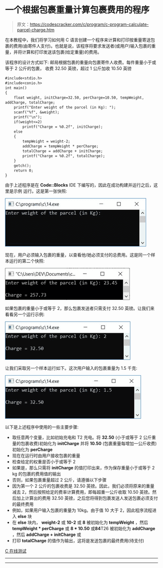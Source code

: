# 一个根据包裹重量计算包裹费用的程序

> 原文：<https://codescracker.com/c/program/c-program-calculate-parcel-charge.htm>

在本教程中，我们将学习如何用 C 语言创建一个程序来计算和打印按重量寄送包裹的费用(由寄件人支付)。也就是说，该程序将要求发送者(或用户)输入包裹的重量，并将计算和打印发送该包裹(给定重量)的费用。

该程序的设计方式如下:
邮局根据包裹的重量向包裹寄件人收费。每件重量小于或等于 2 公斤的包裹， 收费 32.50 英镑，超过 1 公斤加收 10.50 英镑

```
#include<stdio.h>
#include<conio.h>
int main()
{
    float weight, initCharge=32.50, perCharge=10.50, tempWeight, addCharge, totalCharge;
    printf("Enter weight of the parcel (in Kg): ");
    scanf("%f", &weight);
    printf("\n");
    if(weight<=2)
        printf("Charge = %0.2f", initCharge);
    else
    {
        tempWeight = weight-2;
        addCharge = tempWeight * perCharge;
        totalCharge = addCharge + initCharge;
        printf("Charge = %0.2f", totalCharge);
    }
    getch();
    return 0;
}
```

由于上述程序是在 **Code::Blocks** IDE 下编写的，因此在成功构建并运行之后，这里是示例 运行。这是第一张快照:

![c program calculate parcel charge](img/b8d689d3b02a67d87f3074950cfcc15f.png)

现在，用户必须输入包裹的重量，以查看他/她必须支付的总费用。这是同一个样本运行的第二个快照:

![print parcel charge c program](img/cd3937c0c6bc64b730ae49238edbe444.png)

如果包裹的重量小于或等于 2，那么包裹发送者只需支付 32.50 英镑。让我们来看看另一个运行示例:

![c program print parcel charge](img/b5abf88fd9bd9406849c53071192082d.png)

让我们采取另一个样本运行如下。这次用户输入的包裹重量为 1.5 千克:

![c program parcel charge with parcel weight](img/462faa8d45d9793fbf709aa27c462369.png)

以下是上述程序中使用的一些主要步骤:

*   取任意两个变量，比如初始充电和 T2 充电。将 **32.50** (小于或等于 2 公斤重量的包裹收费)初始化为 **initCharge** 并将 **10.50** (包裹重量每增加一公斤收费)初始化为 **perCharge**
*   现在在运行时由用户接收包裹的重量
*   检查给定的权重是否小于或等于 2
*   如果是，那么只需将 **initCharge** 的值打印出来，作为保存重量小于或等于 2 kg 的包裹的费用值的输出
*   否则，如果包裹重量超过 2 公斤，请遵循以下步骤
*   因为第一个 2 公斤的包裹收费是 32.50 英镑。因此，我们必须将原来的重量减去 2，然后按照给定的费率计算费用，即每超重一公斤收取 10.50 英镑。然后加上计算出的费用 32.50 英镑，之后您将得到包裹发送人发送包裹必须支付的最终费用
*   例如，如果用户输入包裹的重量为 10kg。由于值 10 大于 2，因此程序流程进入 **else** 块
*   在 **else** 块内， **weight-2** 或 **10-2** 或 **8** 被初始化为 **tempWeight** ，然后 **tempWeight * perCharge** 或 **8 * 10.50** 或**84**T26 被初始化为 **addCharge** ，然后 **addCharge + initCharge** 或
*   打印 **totalCharge** 的值作为输出，这将是发送包裹的最终费用(待支付)

[C 在线测试](/exam/showtest.php?subid=2)

* * *

* * *
